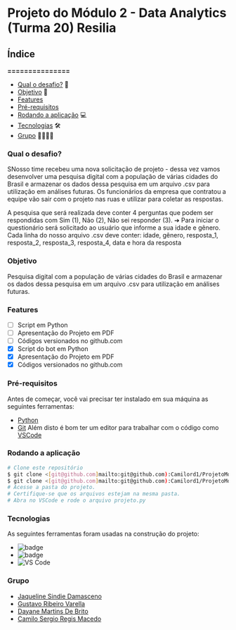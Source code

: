 # Projeto do Módulo 2 - Data Analytics (Turma 20) Resilia
## Índice
**===============**
- [Qual o desafio?](#qual-o-desafio) 🚨
- [Objetivo](#objetivo) 🚀  
- [Features](#features)
- [Pré-requisitos](#pré-requisitos)
- [Rodando a aplicação](#rodando-a-aplicação) 💻
- [Tecnologias](#tecnologias) 🛠
- [Grupo](#grupo) 👨‍💻👩‍💻
### **Qual o desafio?**
 SNosso time recebeu uma nova solicitação de projeto - dessa vez vamos desenvolver
uma pesquisa digital com a população de várias cidades do Brasil e armazenar os
dados dessa pesquisa em um arquivo .csv para utilização em análises futuras. Os
funcionários da empresa que contratou a equipe vão sair com o projeto nas ruas e
utilizar para coletar as respostas.

A pesquisa que será realizada deve conter 4 perguntas  que podem ser respondidas com Sim (1), Não (2),
Não sei responder (3).
➔ Para iniciar o questionário será solicitado ao usuário que informe a sua idade e
gênero. Cada linha do nosso arquivo .csv deve conter: idade, gênero, resposta_1,
resposta_2, resposta_3, resposta_4, data e hora da resposta

### **Objetivo**
Pesquisa digital com a população de várias cidades do Brasil e armazenar os
dados dessa pesquisa em um arquivo .csv para utilização em análises futuras.



### **Features**
- [ ] Script em Python
- [ ] Apresentação do Projeto em PDF
- [ ] Códigos versionados no github.com
- [x] Script do bot em Python
- [x] Apresentação do Projeto em PDF
- [x] Códigos versionados no github.com

### **Pré-requisitos**
 Antes de começar, você vai precisar ter instalado em sua máquina as seguintes ferramentas:
- [Python](https://www.python.org)
- [Git](https://git-scm.com)
Além disto é bom ter um editor para trabalhar com o código como [VSCode](https://code.visualstudio.com/)
### **Rodando a aplicação**
```bash
# Clone este repositório
$ git clone <[git@github.com]mailto:git@github.com):Camilord1/ProjetoMod2>
$ git clone <[git@github.com]mailto:git@github.com):Camilord1/ProjetoMod2>
# Acesse a pasta do projeto.
# Certifique-se que os arquivos estejam na mesma pasta.
# Abra no VSCode e rode o arquivo projeto.py
```

### **Tecnologias**
As seguintes ferramentas foram usadas na construção do projeto:
- ![badge](https://img.shields.io/badge/python-v3.10.4-yellow)
- ![badge](https://img.shields.io/badge/Python-v3.8.8-yellow)
- ![VS Code](https://img.shields.io/badge/Visual%20Studio-Code-yellow)

### **Grupo**

- [Jaqueline Sindie Damasceno](https://github.com/jaquelinesindie)
- [Gustavo Ribeiro Varella](https://github.com/gustavovarella)
- [Dayane Martins De Brito](https://github.com/DayBrito)
- [Camilo Sergio Regis Macedo](https://github.com/Camilord1)

